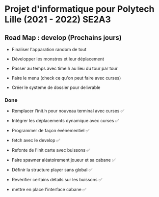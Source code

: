 # Projet d'informatique pour Polytech Lille (2021 - 2022) SE2A3

## Road Map : develop (Prochains jours)

- Finaliser l'apparation random de tout

- Développer les monstres et leur déplacement

- Passer au temps avec time.h au lieu du tour par tour

- Faire le menu (check ce qu'on peut faire avec curses)

- Créer le systeme de dossier pour delivrable


### Done
- Remplacer l'init.h pour nouveau terminal avec curses :white_check_mark:

- Intégrer les déplacements dynamique avec curses :white_check_mark:

- Programmer de façon événementiel :white_check_mark:

- fetch avec le develop :white_check_mark:

- Refonte de l'init carte avec buissons :white_check_mark:

- Faire spawner aléatoirement joueur et sa cabane :white_check_mark:

- Définir la structure player sans global :white_check_mark:

- Revérifier certains détails sur les buissons :white_check_mark:

- mettre en place l'interface cabane :white_check_mark:

